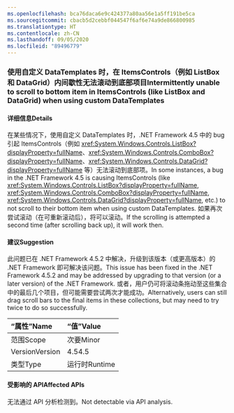 ```yaml
---
ms.openlocfilehash: bca76daca6e9c424377a80aa56e1a5ff191be5ca
ms.sourcegitcommit: cbacb5d2cebbf044547f6af6e74a9de866800985
ms.translationtype: HT
ms.contentlocale: zh-CN
ms.lasthandoff: 09/05/2020
ms.locfileid: "89496779"
---
```

### <a name="intermittently-unable-to-scroll-to-bottom-item-in-itemscontrols-like-listbox-and-datagrid-when-using-custom-datatemplates"></a><span data-ttu-id="25158-101">使用自定义 DataTemplates 时，在 ItemsControls（例如 ListBox 和 DataGrid）内间歇性无法滚动到底部项目</span><span class="sxs-lookup"><span data-stu-id="25158-101">Intermittently unable to scroll to bottom item in ItemsControls (like ListBox and DataGrid) when using custom DataTemplates</span></span>

#### <a name="details"></a><span data-ttu-id="25158-102">详细信息</span><span class="sxs-lookup"><span data-stu-id="25158-102">Details</span></span>

<span data-ttu-id="25158-103">在某些情况下，使用自定义 DataTemplates 时，.NET Framework 4.5 中的 bug 引起 ItemsControls（例如 <xref:System.Windows.Controls.ListBox?displayProperty=fullName>、<xref:System.Windows.Controls.ComboBox?displayProperty=fullName>、<xref:System.Windows.Controls.DataGrid?displayProperty=fullName> 等）无法滚动到底部项。</span><span class="sxs-lookup"><span data-stu-id="25158-103">In some instances, a bug in the .NET Framework 4.5 is causing ItemsControls (like <xref:System.Windows.Controls.ListBox?displayProperty=fullName>, <xref:System.Windows.Controls.ComboBox?displayProperty=fullName>, <xref:System.Windows.Controls.DataGrid?displayProperty=fullName>, etc.) to not scroll to their bottom item when using custom DataTemplates.</span></span> <span data-ttu-id="25158-104">如果再次尝试滚动（在可重新滚动后），将可以滚动。</span><span class="sxs-lookup"><span data-stu-id="25158-104">If the scrolling is attempted a second time (after scrolling back up), it will work then.</span></span>

#### <a name="suggestion"></a><span data-ttu-id="25158-105">建议</span><span class="sxs-lookup"><span data-stu-id="25158-105">Suggestion</span></span>

<span data-ttu-id="25158-106">此问题已在 .NET Framework 4.5.2 中解决，升级到该版本（或更高版本）的 .NET Framework 即可解决该问题。</span><span class="sxs-lookup"><span data-stu-id="25158-106">This issue has been fixed in the .NET Framework 4.5.2 and may be addressed by upgrading to that version (or a later version) of the .NET Framework.</span></span> <span data-ttu-id="25158-107">或者，用户仍可将滚动条拖动至这些集合中的最后几个项目，但可能需要尝试两次才能成功。</span><span class="sxs-lookup"><span data-stu-id="25158-107">Alternatively, users can still drag scroll bars to the final items in these collections, but may need to try twice to do so successfully.</span></span>

| <span data-ttu-id="25158-108">“属性”</span><span class="sxs-lookup"><span data-stu-id="25158-108">Name</span></span>    | <span data-ttu-id="25158-109">“值”</span><span class="sxs-lookup"><span data-stu-id="25158-109">Value</span></span>       |
|:--------|:------------|
| <span data-ttu-id="25158-110">范围</span><span class="sxs-lookup"><span data-stu-id="25158-110">Scope</span></span>   |<span data-ttu-id="25158-111">次要</span><span class="sxs-lookup"><span data-stu-id="25158-111">Minor</span></span>|
|<span data-ttu-id="25158-112">Version</span><span class="sxs-lookup"><span data-stu-id="25158-112">Version</span></span>|<span data-ttu-id="25158-113">4.5</span><span class="sxs-lookup"><span data-stu-id="25158-113">4.5</span></span>|
|<span data-ttu-id="25158-114">类型</span><span class="sxs-lookup"><span data-stu-id="25158-114">Type</span></span>|<span data-ttu-id="25158-115">运行时</span><span class="sxs-lookup"><span data-stu-id="25158-115">Runtime</span></span>|

#### <a name="affected-apis"></a><span data-ttu-id="25158-116">受影响的 API</span><span class="sxs-lookup"><span data-stu-id="25158-116">Affected APIs</span></span>

<span data-ttu-id="25158-117">无法通过 API 分析检测到。</span><span class="sxs-lookup"><span data-stu-id="25158-117">Not detectable via API analysis.</span></span>

<!--

#### Affected APIs

Not detectable via API analysis.

-->
